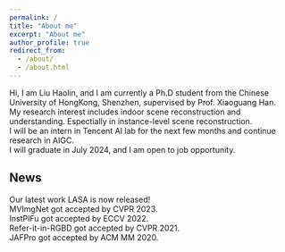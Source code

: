 ```yaml
---
permalink: /
title: "About me"
excerpt: "About me"
author_profile: true
redirect_from: 
  - /about/
  - /about.html
---
```


Hi, I am Liu Haolin, and I am currently a Ph.D student from the Chinese University of HongKong, Shenzhen, 
supervised by Prof. Xiaoguang Han. <br>
My research interest includes indoor scene reconstruction and understanding. Espectially in instance-level
scene reconstruction. <br>
I will be an intern in Tencent AI lab for the next few months and continue research in AIGC. <br>
I will graduate in July 2024, and I am open to job opportunity.

## News
Our latest work LASA is now released! <br>
MVImgNet got accepted by CVPR 2023. <br>
InstPIFu got accepted by ECCV 2022. <br>
Refer-it-in-RGBD got accepted by CVPR 2021. <br>
JAFPro got accepted by ACM MM 2020. <br>

